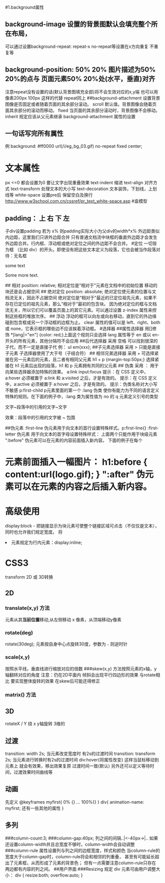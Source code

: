 #1.background属性
## background-image 设置的背景图默认会填充整个所在布局，
可以通过设置background-repeat: repeat-x no-repeat等设置在x方向重复 不重复等
## background-position: 50% 20% 图片描述为50% 20%的点与 页面元素50% 20%处(水平，垂直)对齐  
注意repeat没有设置的话(默认背景图填充全部)将不会生效对应的x,y端
也可以用像素200px 100px 这样的代替 repeat同上
##background-attachment
设置背景图像是否固定或者随着页面的其余部分滚动。
scroll 默认值。背景图像会随着页面其余部分的滚动而移动。
fixed 当页面的其余部分滚动时，背景图像不会移动。
inherit 规定应该从父元素继承 background-attachment 属性的设置
## 一句话写完所有属性
例 background: #ff0000 url(/i/eg_bg_03.gif) no-repeat fixed center;
# 文本属性
px <=0 都会设置为0
要让文字出现重叠效果 
text-indent 缩进
text-align 对齐方式
text-transform 处理文本的大小写
text-decoration 文本装饰，下划线，上划线等
white-space  设置pre后 保留空白及换行 http://www.w3school.com.cn/cssref/pr_text_white-space.asp
#盒模型
## padding： 上 右 下 左
子div设置padding 若为 x% 则padding实际大小为父div的width*x%
外边距类似内边距，这里我们只讲外边距合并
只有普通文档流中块框的垂直外边距才会发生外边距合并。行内框、浮动框或绝对定位之间的外边距不会合并。
#定位
一切皆为框
（比如 div）的开头。即使没有把这些文本定义为段落，它也会被当作段落对待：无名框
<div>
some text           
<p>Some more text.</p>
</div>
## 相对 position: relative; 
相对定位是“相对于”元素在文档中的初始位置
移动的块还是会占据空间
## 绝对定位 position: absolute;
绝对定位使元素的位置与文档流无关，因此不占据空间
绝对定位是“相对于”最近的已定位祖先元素，如果不存在已定位的祖先元素，那么“相对于”最初的包含块。
因为绝对定位的框与文档流无关，所以它们可以覆盖页面上的其它元素。可以通过设置 z-index 属性来控制这些框的堆放次序。
## 浮动
浮动的框可以向左或向右移动，直到它的外边缘碰到包含框或另一个浮动框的边框为止。
clear 属性的值可以是 left、right、both 或 none，它表示框的哪些边不应该挨着浮动框。
#选择器
##属性选择器
用[]修饰
*[lang|="en"] {color: red;}上面这个规则只会选择 lang 属性等于 en 或以 en- 开头的所有元素，其他分隔符不会应用
##后代选择器
采用 空格
可以找到很深的子代，而不一定是直接子代
例： ul em{xxx}; 
##子元素选择器
采用 >
只能是直接子元素
子选择器使用了大于号（子结合符）
## 相邻兄弟选择器
采用 +
可选择紧接在另一元素后的元素，且二者有相同父元素
h1 + p {margin-top:50px;} 选择紧接在 h1 元素后出现的段落，h1 和 p 元素拥有共同的父元素
## 伪类
采用 ：
用于向某些选择器添加特殊的效果。
a:link
input:focus
提示：在 CSS 定义中，a:hover 必须被置于 a:link 和 a:visited 之后，才是有效的。
提示：在 CSS 定义中，a:active 必须被置于 a:hover 之后，才是有效的。
提示：伪类名称对大小写不敏感
p:first-child p元素里面的第一个 
:lang 伪类 
使你有能力为不同的语言定义特殊的规则。在下面的例子中，:lang 类为属性值为 no 的 q 元素定义引号的类型
<html>
<head>

<style type="text/css">
q:lang(no)
   {
   quotes: "~" "~"
   }
</style>
</head>
<body>
<p>文字<q lang="no">段落中的引用的文字</q>文字</p>
</body></html>

效果：段落中的引用的文字被 ~ 包围

##伪元素
:first-line 伪元素用于向文本的首行设置特殊样式。p:first-line{}
:first-letter 伪元素 用于向文本的首字母设置特殊样式：
上面两个只能作用于块级元素
":before" 伪元素可以在元素的内容前面插入新内容。
下面的例子在每个 <h1> 元素前面插入一幅图片：
h1:before
  {
  content:url(logo.gif);
  }
":after" 伪元素可以在元素的内容之后插入新内容。
# 高级使用
display:block - 把链接显示为块元素可使整个链接区域可点击（不仅仅是文本），同时也允许我们规定宽度。
将 <li> 元素规定为行内元素：display:inline;

# CSS3
transform 2D 或 3D转换
## 2D
### translate(x,y) 方法
元素从其**当前位置**移动,从左侧移动 x 像素，从顶端移动y像素
### rotate(deg)
rotate(30deg); 元素按自身中心点旋转30度，参数为﹣则逆时针
### scale(x,y)
按照水平线，垂直线进行缩放对应的倍数
###skew(x,y) 方法按照元素的x轴，y轴翻转对应的角度 注意：仍在2D平面内 倾斜会出现平行四边形的效果
与rotate相比 要实现整体旋转的效果 在skew后可能还得修正
### matrix() 方法
## 3D
rotateX / Y   绕 x y轴旋转 3维的
## 过渡
transition: width 2s; 当元素改变宽度时 有2s的过渡时间
transition: transform 2s; 当元素进行转换时有2s的过渡时间
div:hover{将属性改变} 这样当鼠标移动到元素上 就会有效果，移出效果复原 过渡时间一致(默认)
另外还可以定义等待时间，过渡效果时间曲线等
## 动画
先定义
@keyframes myfirst{
0% {}
...
100%{}
}
div{
animation-name: myfirst;
还有一些其他的属性
}

## 多列
###column-count:3; 
###column-gap:40px; 列之间的间隔..|<-40px->|..
如果还设置column-width并且总宽度不够时，column-width会自动调整
###column-rule 属性设置列与列之间的边框宽度，样式和颜色
当column-rule的宽度大于column-gap时，column-rule将会和相邻的列重叠，
甚至有可能延长超出了元素框，从而形成了元素的背景色；
但有一点需要注意column-rule只存在两边都有内容的列之间。
##用户界面
###Resizing 
规定 div 元素可由用户调整大小：
div
{
resize:both;
overflow:auto;
}
